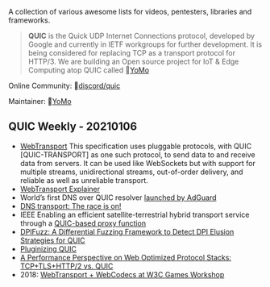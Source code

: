 A collection of various awesome lists for videos, pentesters, libraries and frameworks.

> **QUIC** is the Quick UDP Internet Connections protocol, developed by Google and currently in IETF workgroups for further development. It is being considered for replacing TCP as a transport protocol for HTTP/3. We are building an Open source project for IoT & Edge Computing atop QUIC called 🦖[YoMo](https://yomo.run/)

Online Community: 🍖[discord/quic](https://discord.gg/CTH3wv9) 

Maintainer: 🦖[YoMo](https://yomo.run/)

## QUIC Weekly - 20210106

* [WebTransport](https://w3c.github.io/webtransport/) This specification uses pluggable protocols, with QUIC [QUIC-TRANSPORT] as one such protocol, to send data to and receive data from servers. It can be used like WebSockets but with support for multiple streams, unidirectional streams, out-of-order delivery, and reliable as well as unreliable transport.
* [WebTransport Explainer](https://github.com/w3c/webtransport/blob/master/explainer.md)
* World’s first DNS over QUIC resolver [launched by AdGuard](https://itsecuritywire.com/quick-bytes/worlds-first-dns-over-quic-resolver-launched-by-adguard/)
* [DNS transport: The race is on!](https://centr.org/news/blog/ietf109-dns-transport.html)
* IEEE Enabling an efficient satellite-terrestrial hybrid transport service through a [QUIC-based proxy function](https://ieeexplore.ieee.org/document/9297334/keywords#keywords)
* [DPIFuzz: A Differential Fuzzing Framework to Detect DPI Elusion Strategies for QUIC](https://dl.acm.org/doi/pdf/10.1145/3427228.3427662)
* [Pluginizing QUIC](https://cdn.uclouvain.be/groups/cms-editors-ingi/articles/Pluginzing%20QUIC.pdf)
* [A Performance Perspective on Web Optimized Protocol Stacks: TCP+TLS+HTTP/2 vs. QUIC](https://irtf.org/anrw/2019/anrw2019-final25-acmpaginated.pdf)
* 2018: [WebTransport + WebCodecs at W3C Games Workshop](https://www.w3.org/2018/12/games-workshop/slides/21-webtransport-webcodecs.pdf)

